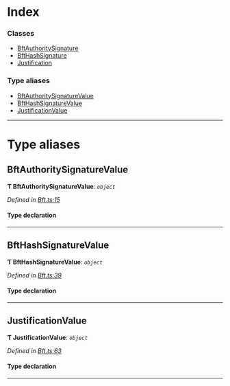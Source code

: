 

# Index

### Classes

* [BftAuthoritySignature](../classes/_bft_.bftauthoritysignature.md)
* [BftHashSignature](../classes/_bft_.bfthashsignature.md)
* [Justification](../classes/_bft_.justification.md)

### Type aliases

* [BftAuthoritySignatureValue](_bft_.md#bftauthoritysignaturevalue)
* [BftHashSignatureValue](_bft_.md#bfthashsignaturevalue)
* [JustificationValue](_bft_.md#justificationvalue)

---

# Type aliases

<a id="bftauthoritysignaturevalue"></a>

##  BftAuthoritySignatureValue

**Ƭ BftAuthoritySignatureValue**: *`object`*

*Defined in [Bft.ts:15](https://github.com/polkadot-js/api/blob/389174b/packages/types/src/Bft.ts#L15)*

#### Type declaration

___
<a id="bfthashsignaturevalue"></a>

##  BftHashSignatureValue

**Ƭ BftHashSignatureValue**: *`object`*

*Defined in [Bft.ts:39](https://github.com/polkadot-js/api/blob/389174b/packages/types/src/Bft.ts#L39)*

#### Type declaration

___
<a id="justificationvalue"></a>

##  JustificationValue

**Ƭ JustificationValue**: *`object`*

*Defined in [Bft.ts:63](https://github.com/polkadot-js/api/blob/389174b/packages/types/src/Bft.ts#L63)*

#### Type declaration

___

